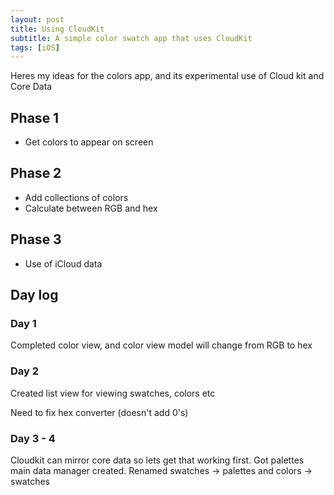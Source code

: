 ```yaml
---
layout: post
title: Using CloudKit
subtitle: A simple color swatch app that uses CloudKit
tags: [iOS]
---
```


Heres my ideas for the colors app, and its experimental use of Cloud kit and Core Data

## Phase 1

- Get colors to appear on screen

## Phase 2

- Add collections of colors
- Calculate between RGB and hex

## Phase 3

- Use of iCloud data

## Day log

### Day 1
Completed color view, and color view model will change from RGB to hex

### Day 2
Created list view for viewing swatches, colors etc

Need to fix hex converter (doesn't add 0's)

### Day 3 - 4
Cloudkit can mirror core data so lets get that working first.
Got palettes main data manager created.
Renamed swatches -> palettes and colors -> swatches
